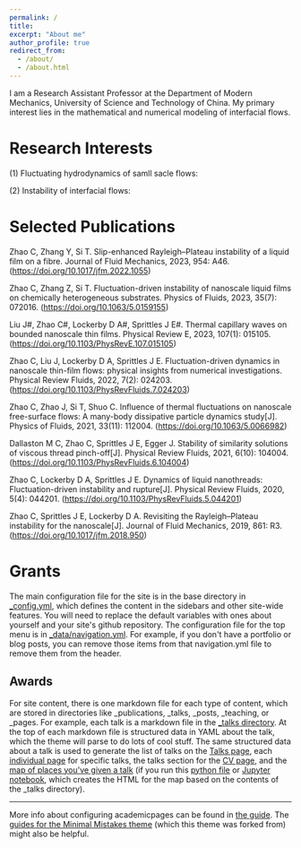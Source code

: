 ```yaml
---
permalink: /
title: 
excerpt: "About me"
author_profile: true
redirect_from: 
  - /about/
  - /about.html
---
```


I am a Research Assistant Professor at the Department of Modern Mechanics, University of Science and Technology of China. My primary interest lies in the mathematical and numerical modeling of interfacial flows.

Research Interests
======
(1) Fluctuating hydrodynamics of samll sacle flows:

(2) Instability of interfacial flows:

Selected Publications
======
Zhao C, Zhang Y, Si T. Slip-enhanced Rayleigh–Plateau instability of a liquid film on a fibre. Journal of Fluid Mechanics, 2023, 954: A46. (https://doi.org/10.1017/jfm.2022.1055)

Zhao C, Zhang Z, Si T. Fluctuation-driven instability of nanoscale liquid films on chemically heterogeneous substrates. Physics of Fluids, 2023, 35(7): 072016. (https://doi.org/10.1063/5.0159155)

Liu J#, Zhao C#, Lockerby D A#, Sprittles J E#. Thermal capillary waves on bounded nanoscale thin films. Physical Review E, 2023, 107(1): 015105. (https://doi.org/10.1103/PhysRevE.107.015105)

Zhao C, Liu J, Lockerby D A, Sprittles J E. Fluctuation-driven dynamics in nanoscale thin-film flows: physical insights from numerical investigations. Physical Review Fluids, 2022, 7(2): 024203. (https://doi.org/10.1103/PhysRevFluids.7.024203)

Zhao C, Zhao J, Si T, Shuo C. Influence of thermal fluctuations on nanoscale free-surface flows: A many-body dissipative particle dynamics study[J]. Physics of Fluids, 2021, 33(11): 112004. (https://doi.org/10.1063/5.0066982)

Dallaston M C, Zhao C, Sprittles J E, Egger J. Stability of similarity solutions of viscous thread pinch-off[J]. Physical Review Fluids, 2021, 6(10): 104004.
(https://doi.org/10.1103/PhysRevFluids.6.104004)

Zhao C, Lockerby D A, Sprittles J E. Dynamics of liquid nanothreads: Fluctuation-driven instability and rupture[J]. Physical Review Fluids, 2020, 5(4): 044201.
(https://doi.org/10.1103/PhysRevFluids.5.044201)

Zhao C, Sprittles J E, Lockerby D A. Revisiting the Rayleigh–Plateau instability for the nanoscale[J]. Journal of Fluid Mechanics, 2019, 861: R3.
(https://doi.org/10.1017/jfm.2018.950)

Grants
======
The main configuration file for the site is in the base directory in [_config.yml](https://github.com/academicpages/academicpages.github.io/blob/master/_config.yml), which defines the content in the sidebars and other site-wide features. You will need to replace the default variables with ones about yourself and your site's github repository. The configuration file for the top menu is in [_data/navigation.yml](https://github.com/academicpages/academicpages.github.io/blob/master/_data/navigation.yml). For example, if you don't have a portfolio or blog posts, you can remove those items from that navigation.yml file to remove them from the header. 

Awards
------
For site content, there is one markdown file for each type of content, which are stored in directories like _publications, _talks, _posts, _teaching, or _pages. For example, each talk is a markdown file in the [_talks directory](https://github.com/academicpages/academicpages.github.io/tree/master/_talks). At the top of each markdown file is structured data in YAML about the talk, which the theme will parse to do lots of cool stuff. The same structured data about a talk is used to generate the list of talks on the [Talks page](https://academicpages.github.io/talks), each [individual page](https://academicpages.github.io/talks/2012-03-01-talk-1) for specific talks, the talks section for the [CV page](https://academicpages.github.io/cv), and the [map of places you've given a talk](https://academicpages.github.io/talkmap.html) (if you run this [python file](https://github.com/academicpages/academicpages.github.io/blob/master/talkmap.py) or [Jupyter notebook](https://github.com/academicpages/academicpages.github.io/blob/master/talkmap.ipynb), which creates the HTML for the map based on the contents of the _talks directory).


------
More info about configuring academicpages can be found in [the guide](https://academicpages.github.io/markdown/). The [guides for the Minimal Mistakes theme](https://mmistakes.github.io/minimal-mistakes/docs/configuration/) (which this theme was forked from) might also be helpful.
